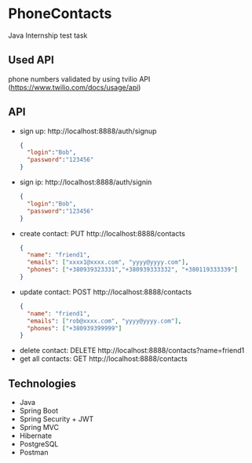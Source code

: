# PhoneContacts
Java Internship test task

## Used API
phone numbers validated by using tvilio API (https://www.twilio.com/docs/usage/api)

## API
- sign up: http://localhost:8888/auth/signup
  ```json
  {
    "login":"Bob",
    "password":"123456"
  }
  ```
- sign ip: http://localhost:8888/auth/signin
  ```json
  {
    "login":"Bob",
    "password":"123456"
  }
  ```
- create contact: PUT http://localhost:8888/contacts
  ```json
  {
    "name": "friend1",
    "emails": ["xxxx1@xxxx.com", "yyyy@yyyy.com"],
    "phones": ["+380939323331","+380939333332", "+380119333339"]
  }
  ```
- update contact: POST http://localhost:8888/contacts
  ```json
  {
    "name": "friend1",
    "emails": ["rob@xxxx.com", "yyyy@yyyy.com"],
    "phones": ["+380939399999"]
  }
  ```
- delete contact: DELETE http://localhost:8888/contacts?name=friend1
- get all contacts: GET http://localhost:8888/contacts

## Technologies
- Java
- Spring Boot
- Spring Security + JWT
- Spring MVC
- Hibernate
- PostgreSQL
- Postman



